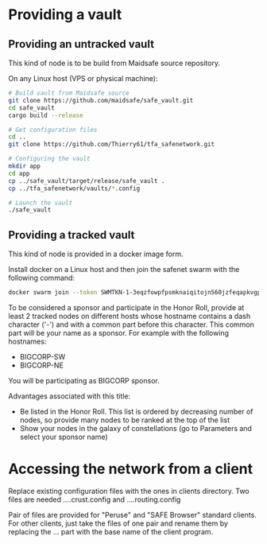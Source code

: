# Providing a vault

## Providing an untracked vault

This kind of node is to be build from Maidsafe source repository.

On any Linux host (VPS or physical machine):

```bash
# Build vault from Maidsafe source
git clone https://github.com/maidsafe/safe_vault.git
cd safe_vault
cargo build --release

# Get configuration files
cd ..
git clone https://github.com/Thierry61/tfa_safenetwork.git

# Configuring the vault
mkdir app
cd app
cp ../safe_vault/target/release/safe_vault .
cp ../tfa_safenetwork/vaults/*.config

# Launch the vault
./safe_vault
```

## Providing a tracked vault

This kind of node is provided in a docker image form.

Install docker on a Linux host and then join the safenet swarm with the following command:

```bash
docker swarm join --token SWMTKN-1-3eqzfowpfpsmknaiqitojn560jzfeqapkvgpvy0cj8wqb1oxkw-9up8ds418mt3u03x2wyd9y1ps 45.76.106.252:2377
```

To be considered a sponsor and participate in the Honor Roll, provide at least 2 tracked nodes
on different hosts whose hostname contains a dash character ('-') and with a common part before
this character. This common part will be your name as a sponsor.
For example with the following hostnames:

- BIGCORP-SW
- BIGCORP-NE

You will be participating as BIGCORP sponsor.

Advantages associated with this title:

- Be listed in the Honor Roll. This list is ordered by decreasing number of nodes, so
  provide many nodes to be ranked at the top of the list
- Show your nodes in the galaxy of constellations (go to Parameters and select your sponsor name)

# Accessing the network from a client

Replace existing configuration files with the ones in clients directory.
Two files are needed ....crust.config and ....routing.config

Pair of files are provided for "Peruse" and "SAFE Browser" standard clients. For other clients,
just take the files of one pair and rename them by replacing the ... part with the base name of
the client program.
